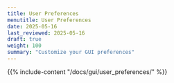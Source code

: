```yaml
---
title: User Preferences
menutitle: User Preferences
date: 2025-05-16
last_reviewed: 2025-05-16
draft: true
weight: 100
summary: "Customize your GUI preferences"
---
```


{{% include-content "/docs/gui/user_preferences/" %}}
